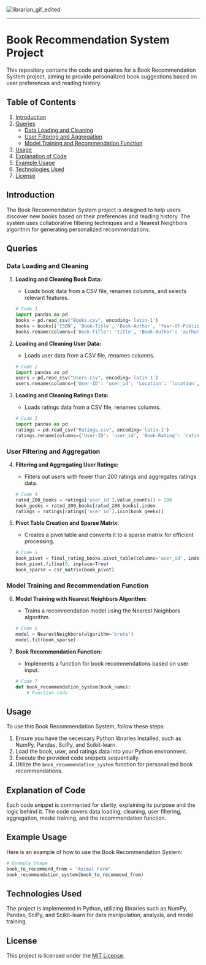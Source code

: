 

![librarian_gif_edited](https://github.com/Ayushmi-Adh/Book-Recommendation-System/assets/132826306/1706a070-706a-4eb4-b572-914186824c74)



---

# Book Recommendation System Project

This repository contains the code and queries for a Book Recommendation System project, aiming to provide personalized book suggestions based on user preferences and reading history.

## Table of Contents

1. [Introduction](#introduction)
2. [Queries](#queries)
    - [Data Loading and Cleaning](#data-loading-and-cleaning)
    - [User Filtering and Aggregation](#user-filtering-and-aggregation)
    - [Model Training and Recommendation Function](#model-training-and-recommendation-function)
3. [Usage](#usage)
4. [Explanation of Code](#explanation-of-code)
5. [Example Usage](#example-usage)
6. [Technologies Used](#technologies-used)
7. [License](#license)

## Introduction

The Book Recommendation System project is designed to help users discover new books based on their preferences and reading history. The system uses collaborative filtering techniques and a Nearest Neighbors algorithm for generating personalized recommendations.

## Queries

### Data Loading and Cleaning

1. **Loading and Cleaning Book Data:**
   - Loads book data from a CSV file, renames columns, and selects relevant features.
   ```python
   # Code 1
   import pandas as pd
   books = pd.read_csv("Books.csv", encoding='latin-1')
   books = books[['ISBN', 'Book-Title', 'Book-Author', 'Year-Of-Publication', 'Publisher']]
   books.rename(columns={'Book-Title': 'title', 'Book-Author': 'author', 'Year-Of-Publication': 'year', 'Publisher': 'publisher'}, inplace=True)
   ```

2. **Loading and Cleaning User Data:**
   - Loads user data from a CSV file, renames columns.
   ```python
   # Code 2
   import pandas as pd
   users = pd.read_csv("Users.csv", encoding='latin-1')
   users.rename(columns={'User-ID': 'user_id', 'Location': 'location', 'Age': 'age'}, inplace=True)
   ```

3. **Loading and Cleaning Ratings Data:**
   - Loads ratings data from a CSV file, renames columns.
   ```python
   # Code 3
   import pandas as pd
   ratings = pd.read_csv("Ratings.csv", encoding='latin-1')
   ratings.rename(columns={'User-ID': 'user_id', 'Book-Rating': 'rating'}, inplace=True)
   ```

### User Filtering and Aggregation

4. **Filtering and Aggregating User Ratings:**
   - Filters out users with fewer than 200 ratings and aggregates ratings data.
   ```python
   # Code 4
   rated_200_books = ratings['user_id'].value_counts() > 200
   book_geeks = rated_200_books[rated_200_books].index
   ratings = ratings[ratings['user_id'].isin(book_geeks)]
   ```

5. **Pivot Table Creation and Sparse Matrix:**
   - Creates a pivot table and converts it to a sparse matrix for efficient processing.
   ```python
   # Code 5
   book_pivot = final_rating_books.pivot_table(columns='user_id', index='title', values='rating')
   book_pivot.fillna(0, inplace=True)
   book_sparse = csr_matrix(book_pivot)
   ```

### Model Training and Recommendation Function

6. **Model Training with Nearest Neighbors Algorithm:**
   - Trains a recommendation model using the Nearest Neighbors algorithm.
   ```python
   # Code 6
   model = NearestNeighbors(algorithm='brute')
   model.fit(book_sparse)
   ```

7. **Book Recommendation Function:**
   - Implements a function for book recommendations based on user input.
   ```python
   # Code 7
   def book_recommendation_system(book_name):
       # Function code
   ```

## Usage

To use this Book Recommendation System, follow these steps:

1. Ensure you have the necessary Python libraries installed, such as NumPy, Pandas, SciPy, and Scikit-learn.
2. Load the book, user, and ratings data into your Python environment.
3. Execute the provided code snippets sequentially.
4. Utilize the `book_recommendation_system` function for personalized book recommendations.

## Explanation of Code

Each code snippet is commented for clarity, explaining its purpose and the logic behind it. The code covers data loading, cleaning, user filtering, aggregation, model training, and the recommendation function.

## Example Usage

Here is an example of how to use the Book Recommendation System:

```python
# Example Usage
book_to_recommend_from = "Animal Farm"
book_recommendation_system(book_to_recommend_from)
```

## Technologies Used

The project is implemented in Python, utilizing libraries such as NumPy, Pandas, SciPy, and Scikit-learn for data manipulation, analysis, and model training.

## License

This project is licensed under the [MIT License](LICENSE).


